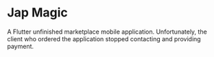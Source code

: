 # Jap Magic

A Flutter unfinished marketplace mobile application.
Unfortunately, the client who ordered the application stopped contacting and providing payment.  

